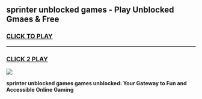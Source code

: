 
## sprinter unblocked games - Play Unblocked Gmaes & Free
<h3>
<a href="https://premium.freeplayer.one?title=sprinter_unblocked_games&ref=20F">CLICK TO PLAY</a></h3>
<hr>

<h3>
<a href="https://premium.freeplayer.one?title=sprinter_unblocked_games&ref=20F">CLICK 2 PLAY</a>
  
</h3>

<a href="https://premium.freeplayer.one?title=sprinter_unblocked_games&ref=20F/"><img src="https://clearcache.store/games.png"></a>


**sprinter unblocked games games unblocked: Your Gateway to Fun and Accessible Online Gaming**
